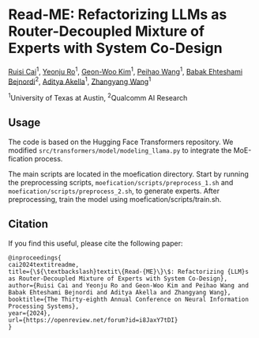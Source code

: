 # Read-ME: Refactorizing LLMs as Router-Decoupled Mixture of Experts with System Co-Design
[Ruisi Cai](https://cairuisi.github.io/)<sup>1</sup>,
[Yeonju Ro](https://sites.google.com/view/hey-yeonju)<sup>1</sup>,
[Geon-Woo Kim](https://gwsshs22.github.io/)<sup>1</sup>,
[Peihao Wang](https://peihaowang.github.io/)<sup>1</sup>,
[Babak Ehteshami Bejnordi](https://babakint.com/)<sup>2</sup>,
[Aditya Akella](https://www.cs.utexas.edu/~akella/)<sup>1</sup>,
[Zhangyang Wang](https://vita-group.github.io/)<sup>1</sup>

<sup>1</sup>University of Texas at Austin, <sup>2</sup>Qualcomm AI Research

## Usage 
The code is based on the Hugging Face Transformers repository. We modified `src/transformers/model/modeling_llama.py` to integrate the MoE-fication process.

The main scripts are located in the moefication directory. Start by running the preprocessing scripts, `moefication/scripts/preprocess_1.sh` and `moefication/scripts/preprocess_2.sh`, to generate experts. After preprocessing, train the model using moefication/scripts/train.sh.

## Citation
If you find this useful, please cite the following paper:
```
@inproceedings{
cai2024textitreadme,
title={\${\textbackslash}textit\{Read-{ME}\}\$: Refactorizing {LLM}s as Router-Decoupled Mixture of Experts with System Co-Design},
author={Ruisi Cai and Yeonju Ro and Geon-Woo Kim and Peihao Wang and Babak Ehteshami Bejnordi and Aditya Akella and Zhangyang Wang},
booktitle={The Thirty-eighth Annual Conference on Neural Information Processing Systems},
year={2024},
url={https://openreview.net/forum?id=i8JaxY7tDI}
}
```